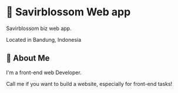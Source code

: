 # 🌸 Savirblossom Web app

Savirblossom biz web app.

Located in Bandung, Indonesia

## 🚀 About Me

I'm a front-end web Developer.

Call me if you want to build a website, especially for front-end tasks!
